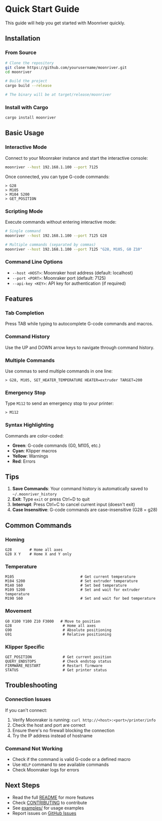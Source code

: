 # Quick Start Guide

This guide will help you get started with Moonriver quickly.

## Installation

### From Source

```bash
# Clone the repository
git clone https://github.com/yourusername/moonriver.git
cd moonriver

# Build the project
cargo build --release

# The binary will be at target/release/moonriver
```

### Install with Cargo

```bash
cargo install moonriver
```

## Basic Usage

### Interactive Mode

Connect to your Moonraker instance and start the interactive console:

```bash
moonriver --host 192.168.1.100 --port 7125
```

Once connected, you can type G-code commands:

```
> G28
> M105
> M104 S200
> GET_POSITION
```

### Scripting Mode

Execute commands without entering interactive mode:

```bash
# Single command
moonriver --host 192.168.1.100 --port 7125 G28

# Multiple commands (separated by commas)
moonriver --host 192.168.1.100 --port 7125 "G28, M105, G0 Z10"
```

### Command Line Options

- `--host <HOST>`: Moonraker host address (default: localhost)
- `--port <PORT>`: Moonraker port (default: 7125)
- `--api-key <KEY>`: API key for authentication (if required)

## Features

### Tab Completion

Press TAB while typing to autocomplete G-code commands and macros.

### Command History

Use the UP and DOWN arrow keys to navigate through command history.

### Multiple Commands

Use commas to send multiple commands in one line:

```
> G28, M105, SET_HEATER_TEMPERATURE HEATER=extruder TARGET=200
```

### Emergency Stop

Type `M112` to send an emergency stop to your printer:

```
> M112
```

### Syntax Highlighting

Commands are color-coded:
- **Green**: G-code commands (G0, M105, etc.)
- **Cyan**: Klipper macros
- **Yellow**: Warnings
- **Red**: Errors

## Tips

1. **Save Commands**: Your command history is automatically saved to `~/.moonriver_history`
2. **Exit**: Type `exit` or press Ctrl+D to quit
3. **Interrupt**: Press Ctrl+C to cancel current input (doesn't exit)
4. **Case Insensitive**: G-code commands are case-insensitive (G28 = g28)

## Common Commands

### Homing
```
G28        # Home all axes
G28 X Y    # Home X and Y only
```

### Temperature
```
M105                              # Get current temperature
M104 S200                         # Set extruder temperature
M140 S60                          # Set bed temperature
M109 S200                         # Set and wait for extruder temperature
M190 S60                          # Set and wait for bed temperature
```

### Movement
```
G0 X100 Y100 Z10 F3000   # Move to position
G28                       # Home all axes
G90                       # Absolute positioning
G91                       # Relative positioning
```

### Klipper Specific
```
GET_POSITION              # Get current position
QUERY_ENDSTOPS            # Check endstop status
FIRMWARE_RESTART          # Restart firmware
STATUS                    # Get printer status
```

## Troubleshooting

### Connection Issues

If you can't connect:

1. Verify Moonraker is running: `curl http://<host>:<port>/printer/info`
2. Check the host and port are correct
3. Ensure there's no firewall blocking the connection
4. Try the IP address instead of hostname

### Command Not Working

- Check if the command is valid G-code or a defined macro
- Use `HELP` command to see available commands
- Check Moonraker logs for errors

## Next Steps

- Read the full [README](README.md) for more features
- Check [CONTRIBUTING](CONTRIBUTING.md) to contribute
- See [examples/](examples/) for usage examples
- Report issues on [GitHub Issues](https://github.com/yourusername/moonriver/issues)
